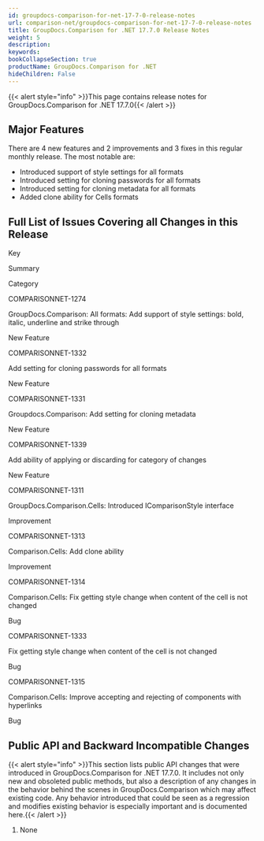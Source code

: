 ```yaml
---
id: groupdocs-comparison-for-net-17-7-0-release-notes
url: comparison-net/groupdocs-comparison-for-net-17-7-0-release-notes
title: GroupDocs.Comparison for .NET 17.7.0 Release Notes
weight: 5
description: 
keywords: 
bookCollapseSection: true
productName: GroupDocs.Comparison for .NET
hideChildren: False
---
```

{{< alert style="info" >}}This page contains release notes for GroupDocs.Comparison for .NET 17.7.0{{< /alert >}}

## Major Features

There are 4 new features and 2 improvements and 3 fixes in this regular monthly release. The most notable are:

*   Introduced support of style settings for all formats
*   Introduced setting for cloning passwords for all formats
*   Introduced setting for cloning metadata for all formats
*   Added clone ability for Cells formats

## Full List of Issues Covering all Changes in this Release

Key

Summary

Category

COMPARISONNET-1274

GroupDocs.Comparison: All formats: Add support of style settings: bold, italic, underline and strike through

New Feature

COMPARISONNET-1332

Add setting for cloning passwords for all formats

New Feature

COMPARISONNET-1331

Groupdocs.Comparison: Add setting for cloning metadata

New Feature

COMPARISONNET-1339

Add ability of applying or discarding for category of changes

New Feature

COMPARISONNET-1311

GroupDocs.Comparison.Cells: Introduced IComparisonStyle interface

Improvement

COMPARISONNET-1313

Comparison.Cells: Add clone ability

Improvement

COMPARISONNET-1314

Comparison.Cells: Fix getting style change when content of the cell is not changed

Bug

COMPARISONNET-1333

Fix getting style change when content of the cell is not changed

Bug

COMPARISONNET-1315

Comparison.Cells: Improve accepting and rejecting of components with hyperlinks

Bug

## Public API and Backward Incompatible Changes

{{< alert style="info" >}}This section lists public API changes that were introduced in GroupDocs.Comparison for .NET 17.7.0. It includes not only new and obsoleted public methods, but also a description of any changes in the behavior behind the scenes in GroupDocs.Comparison which may affect existing code. Any behavior introduced that could be seen as a regression and modifies existing behavior is especially important and is documented here.{{< /alert >}}

1.  None
